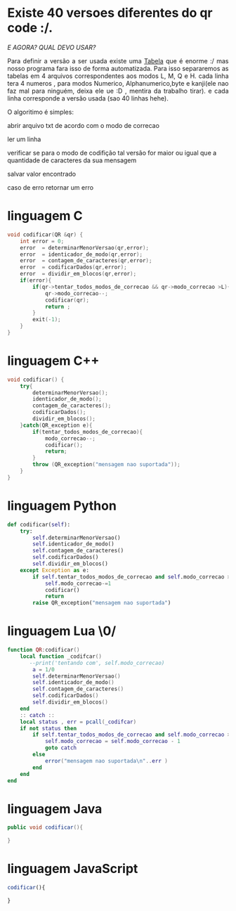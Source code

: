 # Existe 40 versoes diferentes do qr code :/.

*E AGORA? QUAL DEVO USAR?*

 
 <p align="justify">
 	Para definir a versão a ser usada existe uma 
	<a href = "https://www.thonky.com/qr-code-tutorial/character-capacities">Tabela</a> 
	que é enorme :/
 	mas nosso programa fara isso de forma automatizada. Para isso separaremos as tabelas em 4 arquivos
 	correspondentes aos modos L, M, Q e H. cada linha tera 4 numeros , para modos Numerico, Alphanumerico,byte e kanji(ele nao faz mal para ninguém, deixa ele ue :D , mentira da trabalho tirar). e cada linha corresponde a versão usada (sao 40 linhas hehe).
</p>


 <p align="justify">
 	O algoritimo é simples:
 </p>
 <p align="justify">
 	abrir arquivo txt de acordo com o modo de correcao
 	<p></p>
 	ler um linha 
 	<p></p>
 	verificar se para o modo de codifição tal versão for maior ou igual que a quantidade de caracteres da sua mensagem
 	<p></p>
 	salvar valor encontrado
 	<p></p>
 	caso de erro retornar um erro
</p>



# linguagem C
```C
void codificar(QR &qr) {
	int error = 0;
	error  = determinarMenorVersao(qr,error);
	error  = identicador_de_modo(qr,error);
	error  = contagem_de_caracteres(qr,error);
	error  = codificarDados(qr,error);
	error  = dividir_em_blocos(qr,error);
	if(error){
		if(qr->tentar_todos_modos_de_correcao && qr->modo_correcao >L){
			qr->modo_correcao--;
			codificar(qr);
			return ;
		}
		exit(-1);
	}
}
```
# linguagem C++ 
```Cpp
void codificar() {
	try{
		determinarMenorVersao();
	 	identicador_de_modo();
		contagem_de_caracteres();
		codificarDados();
		dividir_em_blocos();
	}catch(QR_exception e){
		if(tentar_todos_modos_de_correcao){
			modo_correcao--;
			codificar();
			return;
		}
		throw (QR_exception("mensagem nao suportada"));
	}
}
```
# linguagem Python
```Python
def codificar(self):
    try:
    	self.determinarMenorVersao()
	 	self.identicador_de_modo()
		self.contagem_de_caracteres()
		self.codificarDados()
		self.dividir_em_blocos()
    except Exception as e:
    	if self.tentar_todos_modos_de_correcao and self.modo_correcao > L:
    		self.modo_correcao-=1
    		codificar()
    		return
    	raise QR_exception("mensagem nao suportada")
```
# linguagem Lua \0/
```lua
function QR:codificar()
    local function _codifcar()
       --print('tentando com', self.modo_correcao)
        a = 1/0
        self.determinarMenorVersao()
        self.identicador_de_modo()
        self.contagem_de_caracteres()
        self.codificarDados()
        self.dividir_em_blocos()
    end
    :: catch ::
    local status , err = pcall(_codifcar)
    if not status then
        if self.tentar_todos_modos_de_correcao and self.modo_correcao > L then
            self.modo_correcao = self.modo_correcao - 1
            goto catch
        else
            error("mensagem nao suportada\n"..err )
        end
    end
end
```
# linguagem Java
```Java
public void codificar(){
   
}
```
# linguagem JavaScript
```javaScript
codificar(){
  
}
```
